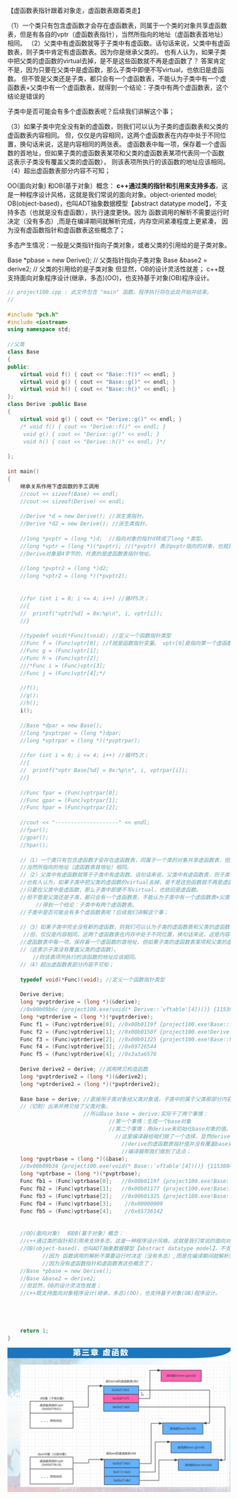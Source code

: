 【虚函数表指针跟着对象走，虚函数表跟着类走】

（1）一个类只有包含虚函数才会存在虚函数表，同属于一个类的对象共享虚函数表，但是有各自的vptr（虚函数表指针），当然所指向的地址（虚函数表首地址）相同。
（2）父类中有虚函数就等于子类中有虚函数。话句话来说，父类中有虚函数表，则子类中肯定有虚函数表。因为你是继承父类的。
也有人认为，如果子类中把父类的虚函数的virtual去掉，是不是这些函数就不再是虚函数了？
答案肯定不是，因为只要在父类中是虚函数，那么子类中即便不写virtual，也依旧是虚函数。
但不管是父类还是子类，都只会有一个虚函数表，不能认为子类中有一个虚函数表+父类中有一个虚函数表，就得到一个结论：子类中有两个虚函数表，这个结论是错误的

子类中是否可能会有多个虚函数表呢？后续我们讲解这个事；

（3）如果子类中完全没有新的虚函数，则我们可以认为子类的虚函数表和父类的虚函数表内容相同。
但，仅仅是内容相同，这两个虚函数表在内存中处于不同位置，换句话来说，这是内容相同的两张表。
虚函数表中每一项，保存着一个虚函数的首地址，但如果子类的虚函数表某项和父类的虚函数表某项代表同一个函数
这表示子类没有覆盖父类的虚函数），
则该表项所执行的该函数的地址应该相同。
（4）超出虚函数表部分内容不可知；



OO(面向对象)  和OB(基于对象）概念：
**c++通过类的指针和引用来支持多态**，这是一种程序设计风格，这就是我们常说的面向对象。object-oriented model;
OB(object-based)，也叫ADT抽象数据模型【abstract datatype model】，不支持多态（也就是没有虚函数），执行速度更快。因为 函数调用的解析不需要运行时决定（没有多态）,而是在编译期间就解析完成，内存空间紧凑程度上更紧凑，
因为没有虚函数指针和虚函数表这些概念了；

多态产生情况：一般是父类指针指向子类对象，或者父类的引用给的是子类对象。

Base *pbase = new Derive();	// 父类指针指向子类对象
Base &base2 = derive2;	// 父类的引用给的是子类对象
但显然，OB的设计灵活性就差；
c++既支持面向对象程序设计(继承，多态)(OO)，也支持基于对象(OB)程序设计。

```c++
// project100.cpp : 此文件包含 "main" 函数。程序执行将在此处开始并结束。
//

#include "pch.h"
#include <iostream>
using namespace std;

//父类
class Base
{
public:
	virtual void f() { cout << "Base::f()" << endl; }
	virtual void g() { cout << "Base::g()" << endl; }
	virtual void h() { cout << "Base::h()" << endl; }
};
class Derive :public Base 
{
	virtual void g() { cout << "Derive::g()" << endl; }
	/* void f() { cout << "Derive::f()" << endl; }
	 void g() { cout << "Derive::g()" << endl; }
	 void h() { cout << "Derive::h()" << endl; }*/

};

int main()
{
	继承关系作用下虚函数的手工调用			
	//cout << sizeof(Base) << endl;	
	//cout << sizeof(Derive) << endl;

	//Derive *d = new Derive(); //派生类指针。
	//Derive *d2 = new Derive(); //派生类指针。

	//long *pvptr = (long *)d;  //指向对象的指针d转成了long *类型。
	//long *vptr = (long *)(*pvptr); //(*pvptr) 表示pvptr指向的对象，也就是Derive本身。
	//Derive对象是4字节的，代表的是虚函数表指针地址。

	//long *pvptr2 = (long *)d2;
	//long *vptr2 = (long *)(*pvptr2);


	//for (int i = 0; i <= 4; i++) //循环5次；
	//{
	//	printf("vptr[%d] = 0x:%p\n", i, vptr[i]);
	//}

	//typedef void(*Func)(void); //定义一个函数指针类型
	//Func f = (Func)vptr[0]; //f就是函数指针变量。 vptr[0]是指向第一个虚函数的。
	//Func g = (Func)vptr[1];
	//Func h = (Func)vptr[2];
	///*Func i = (Func)vptr[3];
	//Func j = (Func)vptr[4];*/

	//f();
	//g();
	//h();
	i();

	//Base *dpar = new Base();
	//long *pvptrpar = (long *)dpar;
	//long *vptrpar = (long *)(*pvptrpar);

	//for (int i = 0; i <= 4; i++) //循环5次；
	//{
	//	printf("vptr Base[%d] = 0x:%p\n", i, vptrpar[i]);
	//}

	//Func fpar = (Func)vptrpar[0]; 
	//Func gpar = (Func)vptrpar[1];
	//Func hpar = (Func)vptrpar[2];

	//cout << "--------------------" << endl;
	//fpar(); 
	//gpar();
	//hpar();

	//（1）一个类只有包含虚函数才会存在虚函数表，同属于一个类的对象共享虚函数表，但是有各自的vptr（虚函数表指针），
	//当然所指向的地址（虚函数表首地址）相同。
	//（2）父类中有虚函数就等于子类中有虚函数。话句话来说，父类中有虚函数表，则子类中肯定有虚函数表。因为你是继承父类的。
	//也有人认为，如果子类中把父类的虚函数的virtual去掉，是不是这些函数就不再是虚函数了？
	//只要在父类中是虚函数，那么子类中即便不写virtual，也依旧是虚函数。
	//但不管是父类还是子类，都只会有一个虚函数表，不能认为子类中有一个虚函数表+父类中有一个虚函数表，
	     //得到一个结论：子类中有两个虚函数表。
	//子类中是否可能会有多个虚函数表呢？后续我们讲解这个事；

	//（3）如果子类中完全没有新的虚函数，则我们可以认为子类的虚函数表和父类的虚函数表内容相同。
	 //但，仅仅是内容相同，这两个虚函数表在内存中处于不同位置，换句话来说，这是内容相同的两张表。
	//虚函数表中每一项，保存着一个虚函数的首地址，但如果子类的虚函数表某项和父类的虚函数表某项代表同一个函数
	//（这表示子类没有覆盖父类的虚函数），
	    //则该表项所执行的该函数的地址应该相同。
	//（4）超出虚函数表部分内容不可知；

	typedef void(*Func)(void); //定义一个函数指针类型

	Derive derive;
	long *pvptrderive = (long *)(&derive);  
	//0x00b09b6c {project100.exe!void(* Derive::`vftable'[4])()} {11538847}
	long *vptrderive = (long *)(*pvptrderive); 
	Func f1 = (Func)vptrderive[0]; //0x00b0119f {project100.exe!Base::f(void)}
	Func f2 = (Func)vptrderive[1]; //0x00b0150f {project100.exe!Derive::g(void)}
	Func f3 = (Func)vptrderive[2]; //0x00b01325 {project100.exe!Base::h(void)}
	Func f4 = (Func)vptrderive[3]; //0x69726544
	Func f5 = (Func)vptrderive[4]; //0x3a3a6576

	Derive derive2 = derive; //调用拷贝构造函数
	long *pvptrderive2 = (long *)(&derive2);
	long *vptrderive2 = (long *)(*pvptrderive2);

	Base base = derive; //直接用子类对象给父类对象值，子类中的属于父类那部分内容会被编译器自动区分
	//（切割）出来并拷贝给了父类对象。
	                    //所以Base base = derive;实际干了两个事情：
	                            //第一个事情：生成一个base对象
	                            //第二个事情：用derive来初始化base对象的值。
	                              //这里编译器给咱们做了一个选择，显然derive初始化base对象的时候，
	                                //derive的虚函数表指针值并没有覆盖base对象的虚函数表指针值，
	                                //编译器帮我们做到了这点；
	long *pvptrbase = (long *)(&base);
	//0x00b09b34 {project100.exe!void(* Base::`vftable'[4])()} {11538847}
	long *vptrbase = (long *)(*pvptrbase); 
	Func fb1 = (Func)vptrbase[0];   //0x00b0119f {project100.exe!Base::f(void)}
	Func fb2 = (Func)vptrbase[1];   //0x00b01177 {project100.exe!Base::g(void)}
	Func fb3 = (Func)vptrbase[2];   //0x00b01325 {project100.exe!Base::h(void)}
	Func fb4 = (Func)vptrbase[3];    //0x00000000
	Func fb5 = (Func)vptrbase[4];    //0x65736142

	   	 	   	  
	//OO(面向对象)  和OB(基于对象）概念：
	//c++通过类的指针和引用来支持多态，这是一种程序设计风格，这就是我们常说的面向对象。object-oriented model;
	//OB(object-based)，也叫ADT抽象数据模型【abstract datatype model】，不支持多态,执行速度更快，因为
		   //因为 函数调用的解析不需要运行时决定（没有多态）,而是在编译期间就解析完成，内存空间紧凑程度上更紧凑，
		   //因为没有虚函数指针和虚函数表这些概念了；
	//Base *pbase = new Derive();
	//Base &base2 = derive2;
	//但显然，OB的设计灵活性就差；
	//c++既支持面向对象程序设计(继承，多态)(OO)，也支持基于对象(OB)程序设计。


	   	 

	return 1; 
}
```

![3-3](../img/3-3.png)